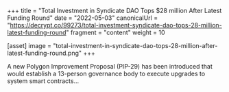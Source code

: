 +++
title = "Total Investment in Syndicate DAO Tops $28 million After Latest Funding Round"
date = "2022-05-03"
canonicalUrl = "https://decrypt.co/99273/total-investment-syndicate-dao-tops-28-million-latest-funding-round"
fragment = "content"
weight = 10

[asset]
    image = "total-investment-in-syndicate-dao-tops-28-million-after-latest-funding-round.png"
+++

A new Polygon Improvement Proposal (PIP-29) has been introduced that would 
establish a 13-person governance body to execute upgrades to system smart 
contracts...
